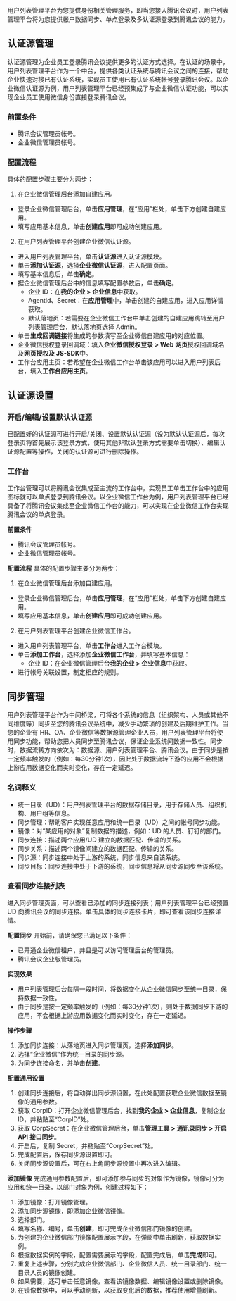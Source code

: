 用户列表管理平台为您提供身份相关管理服务，即当您接入腾讯会议时，用户列表管理平台将为您提供帐户数据同步、单点登录及多认证源登录到腾讯会议的能力。

## 认证源管理
认证源管理为企业员工登录腾讯会议提供更多的认证方式选择。在认证的场景中，用户列表管理平台作为一个中台，提供各类认证系统与腾讯会议之间的连接，帮助企业快速对接已有认证系统，实现员工使用已有认证系统帐号登录腾讯会议。以企业微信认证源为例，用户列表管理平台已经预集成了与企业微信认证功能，可以实现企业员工使用微信身份直接登录腾讯会议。

### 前置条件
- 腾讯会议管理员帐号。
- 企业微信管理员帐号。
 
### 配置流程
具体的配置步骤主要分为两步：
1. 在企业微信管理后台添加自建应用。
 - 登录企业微信管理后台，单击**应用管理**，在“应用”栏处，单击下方创建自建应用。
 - 填写应用基本信息，单击**创建应用**即可成功创建应用。
2. 在用户列表管理平台创建企业微信认证源。
 - 进入用户列表管理平台，单击**认证源**进入认证源模块。
 - 单击**添加认证源**，选择**企业微信认证源**，进入配置页面。
 - 填写基本信息后，单击**确定**。
 - 据企业微信管理后台中的信息填写配置参数后，单击**确定**。
	 - 企业 ID：在**我的企业 > 企业信息**中获取。
	 - AgentId、Secret：在**应用管理**中，单击创建的自建应用，进入应用详情获取。
	 - 默认落地页：若需要在企业微信工作台中单击创建的自建应用跳转至用户列表管理后台，默认落地页选择 Admin。
- 单击**生成回调链接**将生成的参数填写至企业微信自建应用的对应位置。
 - 企业微信授权登录回调域：填入**企业微信授权登录 > Web 网页**授权回调域名及**网页授权及 JS-SDK**中。
 - 工作台应用主页：若希望在企业微信工作台单击该应用可以进入用户列表后台，填入**工作台应用主页**。

## 认证源设置

### 开启/编辑/设置默认认证源
已配置好的认证源可进行开启/关闭、设置默认认证源（设为默认认证源后，每次登录页将首先展示该登录方式，使用其他非默认登录方式需要单击切换）、编辑认证源配置等操作，关闭的认证源可进行删除操作。

### 工作台
工作台管理可以将腾讯会议集成至主流的工作台中，实现员工单击工作台中的应用图标就可以单点登录到腾讯会议。以企业微信工作台为例，用户列表管理平台已经具备了将腾讯会议集成至企业微信工作台的能力，可以实现在企业微信工作台实现腾讯会议的单点登录。

**前置条件**
- 腾讯会议管理员帐号。
- 企业微信管理员帐号。

**配置流程**
具体的配置步骤主要分为两步：
1. 在企业微信管理后台添加自建应用。
- 登录企业微信管理后台，单击**应用管理**，在“应用”栏处，单击下方创建自建应用。
- 填写应用基本信息，单击**创建应用**即可成功创建应用。
2. 在用户列表管理平台创建企业微信工作台。
 - 进入用户列表管理平台，单击**工作台**进入工作台模块。
 - 单击**添加工作台**，选择添加**企业微信工作台**，并填写基本信息：
    - 企业 ID：在企业微信管理后台**我的企业 > 企业信息**中获取。
 - 进行帐号关联设置，制定相应的规则。

## 同步管理
用户列表管理平台作为中间桥梁，可将各个系统的信息（组织架构、人员或其他不同维度等）同步至您的腾讯会议系统中，减少手动繁琐的创建及后期维护工作。当您的企业有 HR、OA、企业微信等数据源管理企业人员，用户列表管理平台将使用同步功能，帮助您把人员同步至腾讯会议，保证企业系统间数据一致性。同步时，数据流转方向依次为：数据源、用户列表管理平台、腾讯会议。由于同步是按一定频率触发的（例如：每30分钟1次），因此处于数据流转下游的应用不会根据上游应用数据变化而实时变化，存在一定延迟。

### 名词释义
- 统一目录（UD）：用户列表管理平台的数据存储目录，用于存储人员、组织机构、用户组等信息。
- 同步管理：帮助客户实现任意应用和统一目录（UD）之间的帐号同步功能。
- 镜像：对“某应用的对象”复制数据的描述，例如：UD 的人员、钉钉的部门。
- 同步连接：描述两个应用/UD 建立的数据匹配、传输的关系。
- 同步关系：描述两个镜像间建立的数据匹配、传输的关系。
- 同步源：同步连接中处于上游的系统，同步信息来自该系统。
- 同步目标：同步连接中处于下游的系统，同步信息将从同步源同步至该系统。

### 查看同步连接列表
进入同步管理页面，可以查看已添加的同步连接列表；用户列表管理平台已经预置 UD 向腾讯会议的同步连接。单击具体的同步连接卡片，即可查看该同步连接详情。

**配置同步**
开始前，请确保您已满足以下条件：
- 已开通企业微信租户，并且是可以访问管理后台的管理员。
- 腾讯会议企业版管理员。

**实现效果**
- 用户列表管理后台每隔一段时间，将数据变化从企业微信同步至统一目录，保持数据一致性。
- 由于同步是按一定频率触发的（例如：每30分钟1次），则处于数据同步下游的应用，不会根据上游应用数据变化而实时变化，存在一定延迟。

**操作步骤**
1. 添加同步连接：从落地页进入同步管理页，选择**添加同步**。
2. 选择“企业微信”作为统一目录的同步源。
3. 为同步连接命名，并单击**创建**。

**配置通用设置**
1. 创建同步连接后，将自动弹出同步源设置，在此处配置获取企业微信数据至镜像的通用参数。
2. 获取 CorpID：打开企业微信管理后台，找到**我的企业 > 企业信息**，复制企业 ID，并粘贴至“CorpID”处。
3. 获取 CorpSecret：在企业微信管理后台，单击**管理工具 > 通讯录同步 > 开启 API 接口同步**。
4. 开启后，复制 Secret，并粘贴至“CorpSecret”处。
5. 完成配置后，保存同步源设置即可。
6. 关闭同步源设置后，可在右上角同步源设置中再次进入编辑。

**添加镜像**
完成通用参数配置后，即可添加参与同步的对象作为镜像，镜像可分为应用和统一目录，以部门对象为例，创建过程如下：
1. 添加镜像：打开镜像管理。
2. 添加同步源镜像，即添加企业微信镜像。
3. 选择部门。
4. 填写名称、编号，单击**创建**，即可完成企业微信部门镜像的创建。
5. 为创建的企业微信部门镜像配置展示字段，在弹窗中单击刷新，获取数据实例。
6. 根据数据实例的字段，配置需要展示的字段，配置完成后，单击**完成**即可。
7. 重复上述步骤，分别完成企业微信部门、企业微信人员、统一目录部门、统一目录人员的镜像创建。
8. 如果需要，还可单击任意镜像，查看该镜像数据、编辑镜像设置或删除镜像。
9. 在镜像数据中，可以手动刷新，以获取变化后的数据，推荐使用增量刷新。
